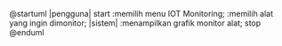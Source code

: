 @startuml
|pengguna|
start
:memilih menu IOT Monitoring;
:memilih alat yang ingin dimonitor;
|sistem|
:menampilkan grafik monitor alat;
stop
@enduml